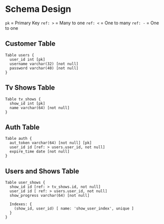 # Schema Design

`pk` = Primary Key
`ref: >` = Many to one
`ref: <` = One to many
`ref: -` = One to one

## Customer Table

```
Table users {
  user_id int [pk]
  username varchar(32) [not null]
  password varchar(40) [not null]
}
```

## Tv Shows Table

```
Table tv_shows {
  show_id int [pk]
  name varchar(64) [not null]
}
```
## Auth Table
```
Table auth {
  aut_token varchar(64) [not null] [pk]
  user_id id [ref: > users.user_id, not null]
  expire_time date [not null]
}
```

## Users and Shows Table

```
Table user_shows {
  show_id id [ref: > tv_shows.id, not null]
  user_id id [ ref: > users.user_id, not null]
  show_progress varchar(64) [not null]

  Indexes: {
    (show_id, user_id) [ name: 'show_user_index', unique ]
  }
}
```
